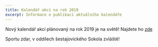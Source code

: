 ```yaml
---
title: Kalendář akcí na rok 2019
excerpt: Informace o publikaci aktuálního kalendáře
---
```


Nový kalendář akcí plánovaný na rok 2019 je na světě! Najdete ho [zde]({{relative}}/kalendar.html)

Sportu zdar, v oddílech šestajovického Sokola zvláště!
